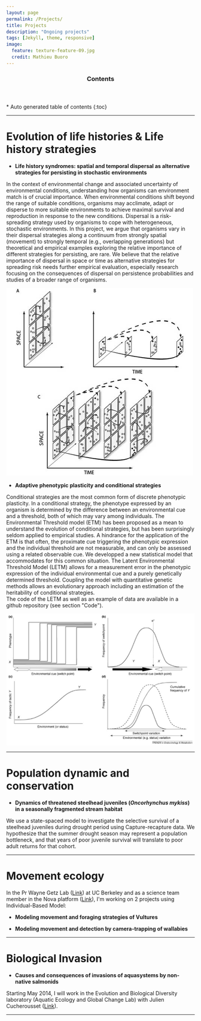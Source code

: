 ```yaml
---
layout: page
permalink: /Projects/
title: Projects
description: "Ongoing projects"
tags: [Jekyll, theme, responsive]
image:
  feature: texture-feature-09.jpg
  credit: Mathieu Buoro
---
```


<section id="table-of-contents" class="toc">
  <header>
    <h3 >Contents</h3>
  </header>
<div id="drawer" markdown="1">
*  Auto generated table of contents
{:toc}
</div>
</section><!-- /#table-of-contents -->


---

# Evolution of life histories & Life history strategies  


* **Life history syndromes: spatial and temporal dispersal as alternative strategies for persisting in stochastic environments**  

In the context of environmental change and associated uncertainty of environmental conditions, understanding how organisms can environment match is of crucial importance. When environmental conditions shift beyond the range of suitable conditions, organisms may acclimate, adapt or disperse to more suitable environments to achieve maximal survival and reproduction in response to the new conditions. Dispersal is a risk-spreading strategy used by organisms to cope with heterogeneous, stochastic environments. In this project, we argue that organisms vary in their dispersal strategies along a continuum from strongly spatial (movement) to strongly temporal (e.g., overlapping generations) but theoretical and empirical examples exploring the relative importance of different strategies for persisting, are rare. We believe that the relative importance of dispersal in space or time as alternative strategies for spreading risk needs further empirical evaluation, especially research focusing on the consequences of dispersal on persistence probabilities and studies of a broader range of organisms.  


![Texte alternatif](/images/Dispersal-Figure1.jpg)



* **Adaptive phenotypic plasticity and conditional strategies**  

Conditional strategies are the most common form of discrete phenotypic plasticity. In a conditional strategy, the phenotype expressed by an organism is determined by the difference between an environmental cue and a threshold, both of which may vary among individuals. The Environmental Threshold model (ETM) has been proposed as a mean to understand the evolution of conditional strategies, but has been surprisingly seldom applied to empirical studies. A hindrance for the application of the ETM is that often, the proximate cue triggering the phenotypic expression and the individual threshold are not measurable, and can only be assessed using a related observable cue. We developped a new statistical model that accommodates for this common situation. The Latent Environmental Threshold Model (LETM) allows for a measurement error in the phenotypic expression of the individual environmental cue and a purely genetically determined threshold. Coupling the model with quantitative genetic methods allows an evolutionary approach including an estimation of the heritability of conditional strategies.  
The code of the LETM as well as an example of data are available in a github repository
 (see section "Code").

 ![Texte alternatif](/images/LETM-Figure2.jpg)

---

# Population dynamic and conservation 


* **Dynamics of threatened steelhead juveniles (_Oncorhynchus mykiss_) in a seasonally fragmented stream habitat**  

We use a state-spaced model to investigate the selective survival of a steelhead juveniles during drought period using Capture-recapture data. We hypothesize that the summer drought season may represent a population bottleneck, and that years of poor juvenile survival will translate to poor adult returns for that cohort.

---

# Movement ecology  


In the Pr Wayne Getz Lab ([Link](http://nature.berkeley.edu/getzlab/index.html)) at UC Berkeley and as a science team member in the Nova platform ([Link](http://www.novamodeler.com/team/)), I'm working on 2 projects using Individual-Based Model:  

* **Modeling movement and foraging strategies of Vultures**  

* **Modeling movement and detection by camera-trapping of wallabies**   

---

# Biological Invasion  


* **Causes and consequences of invasions of aquasystems by non-native salmonids**  

Starting May 2014, I will work in the Evolution and Biological Diversity laboratory (Aquatic Ecology and Global Change Lab) with Julien Cucherousset ([Link](http://www.juliencucherousset.fr/file/Home.html)). 

---